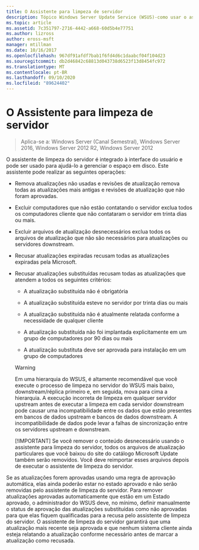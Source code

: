 ```yaml
---
title: O Assistente para limpeza de servidor
description: Tópico Windows Server Update Service (WSUS)-como usar o assistente de limpeza do servidor para gerenciar o espaço em disco
ms.topic: article
ms.assetid: 7c351797-2716-4442-a668-60d5b4e77751
ms.author: lizross
author: eross-msft
manager: mtillman
ms.date: 10/16/2017
ms.openlocfilehash: 967df91afdf7bab1f6fd4d6c1daabcf04f104d23
ms.sourcegitcommit: db2d46842c68813d043738d6523f13d8454fc972
ms.translationtype: MT
ms.contentlocale: pt-BR
ms.lasthandoff: 09/10/2020
ms.locfileid: "89624402"
---
```

# <a name="the-server-cleanup-wizard"></a>O Assistente para limpeza de servidor

>Aplica-se a: Windows Server (Canal Semestral), Windows Server 2016, Windows Server 2012 R2, Windows Server 2012

O assistente de limpeza do servidor é integrado à interface do usuário e pode ser usado para ajudá-lo a gerenciar o espaço em disco. Este assistente pode realizar as seguintes operações:

- Remova atualizações não usadas e revisões de atualização remova todas as atualizações mais antigas e revisões de atualização que não foram aprovadas.

- Excluir computadores que não estão contatando o servidor exclua todos os computadores cliente que não contataram o servidor em trinta dias ou mais.

- Excluir arquivos de atualização desnecessários exclua todos os arquivos de atualização que não são necessários para atualizações ou servidores downstream.

- Recusar atualizações expiradas recusam todas as atualizações expiradas pela Microsoft.

- Recusar atualizações substituídas recusam todas as atualizações que atendem a todos os seguintes critérios:

  -   A atualização substituída não é obrigatória

  -   A atualização substituída esteve no servidor por trinta dias ou mais

  -   A atualização substituída não é atualmente relatada conforme a necessidade de qualquer cliente

  -   A atualização substituída não foi implantada explicitamente em um grupo de computadores por 90 dias ou mais

  -   A atualização substituta deve ser aprovada para instalação em um grupo de computadores

  > [!WARNING]
  >  Em uma hierarquia do WSUS, é altamente recomendável que você execute o processo de limpeza no servidor do WSUS mais baixo, downstream/réplica primeiro e, em seguida, mova para cima a hierarquia. A execução incorreta de limpeza em qualquer servidor upstream antes de executar a limpeza em cada servidor downstream pode causar uma incompatibilidade entre os dados que estão presentes em bancos de dados upstream e bancos de dados downstream. A incompatibilidade de dados pode levar a falhas de sincronização entre os servidores upstream e downstream.
  >
  > [!IMPORTANT]
  >  Se você remover o conteúdo desnecessário usando o assistente para limpeza do servidor, todos os arquivos de atualização particulares que você baixou do site do catálogo Microsoft Update também serão removidos. Você deve reimportar esses arquivos depois de executar o assistente de limpeza do servidor.

Se as atualizações forem aprovadas usando uma regra de aprovação automática, elas ainda poderão estar no estado aprovado e não serão removidas pelo assistente de limpeza do servidor. Para remover atualizações aprovadas automaticamente que estão em um Estado aprovado, o administrador do WSUS deve, no mínimo, definir manualmente o status de aprovação das atualizações substituídas como não aprovadas para que elas fiquem qualificadas para a recusa pelo assistente de limpeza do servidor. O assistente de limpeza do servidor garantirá que uma atualização mais recente seja aprovada e que nenhum sistema cliente ainda esteja relatando a atualização conforme necessário antes de marcar a atualização como recusada.




